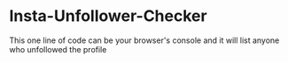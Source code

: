 # Insta-Unfollower-Checker
This one line of code can be your browser's console and it will list anyone who unfollowed the profile
